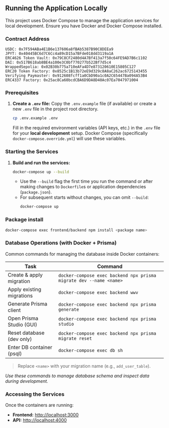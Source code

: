 ## Running the Application Locally

This project uses Docker Compose to manage the application services for local development. Ensure you have Docker and Docker Compose installed.

### Contract Address

```
USDC: 0x7F594ABa4E1B6e137606a8fBAb5387B90C8DEEa9
JPYT: 0x40445BC6d7C6Cc4a89cD15a7BFde018dd3119a1A
ERC4626 Token Vault: 0x79C8CF2480d4A7Bf413a7f50c64FE9AD7B6c1102
DAI: 0x517B618ab8BE4a100e3C0bf770277b522Bf7d5c4
WrappedSepolia: 0x02B30b775a710eAFa4D7e873120610E15805C127
ERC20 Token Factory: 0x8525c1B13b72eE9d329c8A8aC262ac6725143455
Verifying Paymaster: 0x912608fcff1a0CbD90a1c0A2C65447Ba094A53B4
ERC4337 Factory: 0x25ac8Ca60bcdCBA6D9DA8D40Ac07Ea7047971004
```

### Prerequisites

1.  **Create a `.env` file:** Copy the `.env.example` file (if available) or create a new `.env` file in the project root directory.
    ```bash
    cp .env.example .env
    ```
    Fill in the required environment variables (API keys, etc.) in the `.env` file for your **local development** setup. Docker Compose (specifically `docker-compose.override.yml`) will use these variables.

### Starting the Services

1.  **Build and run the services:**
    ```bash
    docker-compose up --build
    ```
    - Use the `--build` flag the first time you run the command or after making changes to `Dockerfile`s or application dependencies (`package.json`).
    - For subsequent starts without changes, you can omit `--build`:
      ```bash
      docker-compose up
      ```

### Package install

```bash
docker-compose exec frontend/backend npm install <package name>
```

### Database Operations (with Docker + Prisma)

Common commands for managing the database inside Docker containers:

| Task                      | Command                                                            |
| ------------------------- | ------------------------------------------------------------------ |
| Create & apply migration  | `docker-compose exec backend npx prisma migrate dev --name <name>` |
| Apply existing migrations | `docker-compose exec backend wwv`                                  |
| Generate Prisma client    | `docker-compose exec backend npx prisma generate`                  |
| Open Prisma Studio (GUI)  | `docker-compose exec backend npx prisma studio`                    |
| Reset database (dev only) | `docker-compose exec backend npx prisma migrate reset`             |
| Enter DB container (psql) | `docker-compose exec db sh`                                        |

> Replace `<name>` with your migration name (e.g., `add_user_table`).

_Use these commands to manage database schema and inspect data during development._

### Accessing the Services

Once the containers are running:

- **Frontend:** [http://localhost:3000](http://localhost:3000)
- **API:** [http://localhost:4000](http://localhost:4000)
